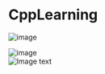 # CppLearning
![image](https://images2018.cnblogs.com/blog/978388/201805/978388-20180511090655155-1502231080.png)

![image](https://github.com/zzuljs/CppLearning/blob/master/CppLearning/images/ECG.jpg)
</br>
![Image text](https://github.com/zzuljs/CppLearning/blob/master/CppLearning/raw/master/Itachi.jpg)
